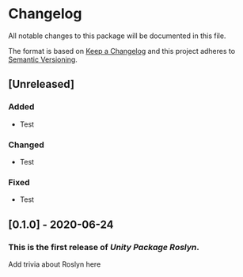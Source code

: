 # Changelog

All notable changes to this package will be documented in this file.

The format is based on [Keep a Changelog](http://keepachangelog.com/en/1.0.0/)
and this project adheres to [Semantic Versioning](http://semver.org/spec/v2.0.0.html).

## [Unreleased]

### Added
- Test

### Changed
- Test

### Fixed
- Test

## [0.1.0] - 2020-06-24

### This is the first release of *Unity Package Roslyn*.

Add trivia about Roslyn here